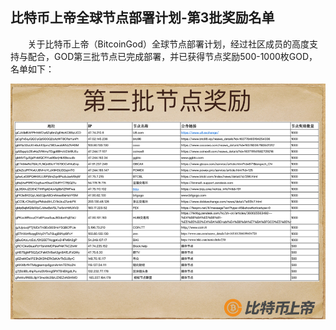## 比特币上帝全球节点部署计划-第3批奖励名单
&#160; &#160; &#160; &#160;关于比特币上帝（BitcoinGod）全球节点部署计划，经过社区成员的高度支持与配合，GOD第三批节点已完成部署，并已获得节点奖励500-1000枚GOD，名单如下：

   ![此处输入图片的描述][1]

  [1]: https://github.com/BitcoinGod/static/blob/master/pic/bitcoingod_3rd_list_cn.png
